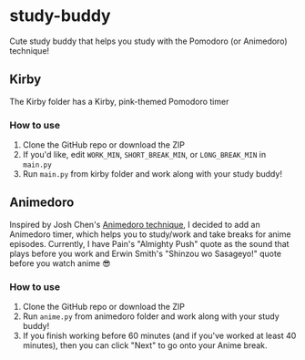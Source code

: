 # study-buddy
Cute study buddy that helps you study with the Pomodoro (or Animedoro) technique!

## Kirby
The Kirby folder has a Kirby, pink-themed Pomodoro timer

### How to use
1. Clone the GitHub repo or download the ZIP 
2. If you'd like, edit `WORK_MIN`, `SHORT_BREAK_MIN`, or `LONG_BREAK_MIN` in `main.py`
3. Run `main.py` from kirby folder and work along with your study buddy! 

## Animedoro
Inspired by Josh Chen's [Animedoro technique](https://www.youtube.com/watch?v=bUjGZJIgse0&t=117s&ab_channel=JoshChen), I decided to add an Animedoro timer, which helps you to study/work and take breaks for anime episodes. Currently, I have Pain's "Almighty Push" quote as the sound that plays before you work and Erwin Smith's "Shinzou wo Sasageyo!" quote before you watch anime 😎

### How to use
1. Clone the GitHub repo or download the ZIP 
2. Run `anime.py` from animedoro folder and work along with your study buddy!
3. If you finish working before 60 minutes (and if you've worked at least 40 minutes), then you can click "Next" to go onto your Anime break. 

